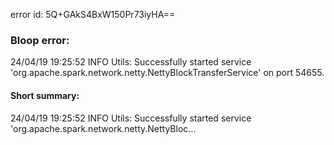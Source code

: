 error id: 5Q+GAkS4BxW150Pr73iyHA==
### Bloop error:

24/04/19 19:25:52 INFO Utils: Successfully started service 'org.apache.spark.network.netty.NettyBlockTransferService' on port 54655.
#### Short summary: 

24/04/19 19:25:52 INFO Utils: Successfully started service 'org.apache.spark.network.netty.NettyBloc...